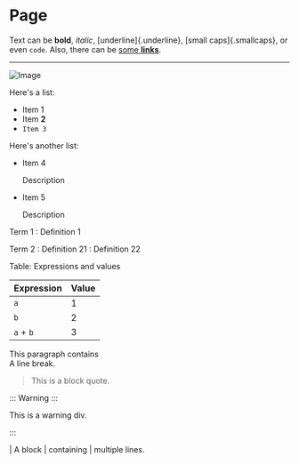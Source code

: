 # Page

Text can be **bold**, _italic_, [underline]{.underline}, [small caps]{.smallcaps}, or even `code`. Also, there can be [some **links**](https://example.com/).

----

![Image](image.png)

Here's a list:

- Item 1
- Item **2**
- `Item 3`

Here's another list:

-   Item 4

    Description

-   Item 5

    Description

Term 1
  : Definition 1

Term 2
  : Definition 21
  : Definition 22

Table: Expressions and values

| Expression | Value |
|------------|-------|
| `a`        | 1     |
| `b`        | 2     |
| `a` + `b`  | 3     |

This paragraph contains \
A line break.

> This is a block quote.

::: Warning :::

This is a warning div.

:::

| A block
| containing
| multiple lines.